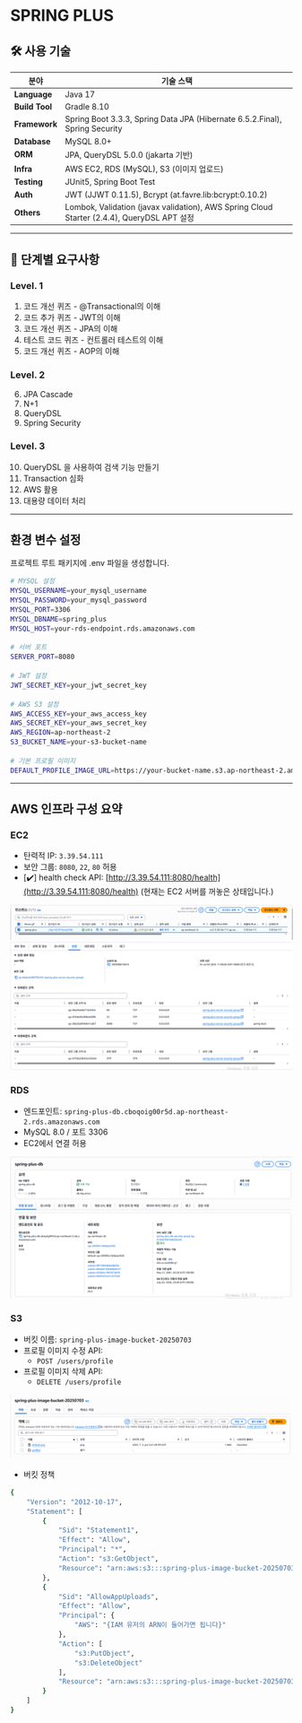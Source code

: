 # SPRING PLUS

## 🛠 사용 기술
| 분야             | 기술 스택                                                                       |
|----------------|-----------------------------------------------------------------------------|
| **Language**   | Java 17                                                                     |
| **Build Tool** | Gradle 8.10                                                                 |
| **Framework**  | Spring Boot 3.3.3, Spring Data JPA (Hibernate 6.5.2.Final), Spring Security |
| **Database**   | MySQL 8.0+                                                     |
| **ORM**        | JPA, QueryDSL 5.0.0 (jakarta 기반)                                                         |
| **Infra**      | AWS EC2, RDS (MySQL), S3 (이미지 업로드)                                  |
| **Testing**    | JUnit5, Spring Boot Test                                                    |
| **Auth**       | JWT (JJWT 0.11.5), Bcrypt (at.favre.lib:bcrypt:0.10.2)                                                    |
| **Others**    | Lombok, Validation (javax validation), AWS Spring Cloud Starter (2.4.4), QueryDSL APT 설정                                                    |

<hr>

## 📝 단계별 요구사항

### Level. 1
1. 코드 개선 퀴즈 - @Transactional의 이해
2. 코드 추가 퀴즈 - JWT의 이해
3. 코드 개선 퀴즈 -  JPA의 이해
4. 테스트 코드 퀴즈 - 컨트롤러 테스트의 이해
5. 코드 개선 퀴즈 - AOP의 이해

### Level. 2
6. JPA Cascade
7. N+1
8. QueryDSL
9. Spring Security

### Level. 3
10. QueryDSL 을 사용하여 검색 기능 만들기
11. Transaction 심화
12. AWS 활용
13. 대용량 데이터 처리

<hr>

## 환경 변수 설정
프로젝트 루트 패키지에 .env 파일을 생성합니다.

```bash
# MYSQL 설정
MYSQL_USERNAME=your_mysql_username
MYSQL_PASSWORD=your_mysql_password
MYSQL_PORT=3306
MYSQL_DBNAME=spring_plus
MYSQL_HOST=your-rds-endpoint.rds.amazonaws.com

# 서버 포트
SERVER_PORT=8080

# JWT 설정
JWT_SECRET_KEY=your_jwt_secret_key

# AWS S3 설정
AWS_ACCESS_KEY=your_aws_access_key
AWS_SECRET_KEY=your_aws_secret_key
AWS_REGION=ap-northeast-2
S3_BUCKET_NAME=your-s3-bucket-name

# 기본 프로필 이미지
DEFAULT_PROFILE_IMAGE_URL=https://your-bucket-name.s3.ap-northeast-2.amazonaws.com/default.png
```

<hr>

## AWS 인프라 구성 요약
### EC2
- 탄력적 IP: `3.39.54.111`
- 보안 그룹: `8080`, `22`, `80` 허용
- [✔️] health check API: [http://3.39.54.111:8080/health](http://3.39.54.111:8080/health)
  (현재는 EC2 서버를 꺼놓은 상태입니다.)

![ec2-1.png](images/ec2-1.png)
![ec2-2.png](images/ec2-2.png)

### RDS
- 엔드포인트: `spring-plus-db.cboqoig00r5d.ap-northeast-2.rds.amazonaws.com`
- MySQL 8.0 / 포트 3306
- EC2에서 연결 허용

![rds-1.png](images/rds-1.png)

### S3
- 버킷 이름: `spring-plus-image-bucket-20250703`
- 프로필 이미지 수정 API:
  - `POST /users/profile`
- 프로필 이미지 삭제 API:
  - `DELETE /users/profile`

![s3-1.png](images/s3-1.png)

- 버킷 정책
```bash
{
    "Version": "2012-10-17",
    "Statement": [
        {
            "Sid": "Statement1",
            "Effect": "Allow",
            "Principal": "*",
            "Action": "s3:GetObject",
            "Resource": "arn:aws:s3:::spring-plus-image-bucket-20250703/*"
        },
        {
            "Sid": "AllowAppUploads",
            "Effect": "Allow",
            "Principal": {
                "AWS": "{IAM 유저의 ARN이 들어가면 됩니다}"
            },
            "Action": [
                "s3:PutObject",
                "s3:DeleteObject"
            ],
            "Resource": "arn:aws:s3:::spring-plus-image-bucket-20250703/*"
        }
    ]
}
```